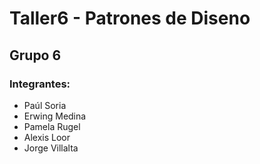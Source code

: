 # Taller6 - **Patrones de Diseno**
## Grupo 6
### Integrantes:
- Paúl Soria
- Erwing Medina
- Pamela Rugel
- Alexis Loor
- Jorge Villalta
